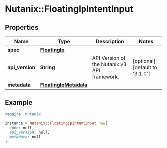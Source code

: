# Nutanix::FloatingIpIntentInput

## Properties

| Name | Type | Description | Notes |
| ---- | ---- | ----------- | ----- |
| **spec** | [**FloatingIp**](FloatingIp.md) |  |  |
| **api_version** | **String** | API Version of the Nutanix v3 API framework. | [optional][default to &#39;3.1.0&#39;] |
| **metadata** | [**FloatingIpMetadata**](FloatingIpMetadata.md) |  |  |

## Example

```ruby
require 'nutanix'

instance = Nutanix::FloatingIpIntentInput.new(
  spec: null,
  api_version: null,
  metadata: null
)
```

